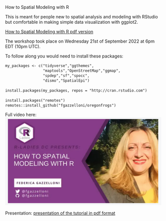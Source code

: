 How to Spatial Modeling with R

This is meant for people new to spatial analysis and modeling with RStudio but comfortable in making simple data visualization with ggplot2.

[How to Spatial Modeling with R pdf version](_book/index.html)

The workshop took place on Wednesday 21st of September 2022 at 6pm EDT (10pm UTC).

To follow along you would need to install these packages:

```{r}
my_packages <- c("tidyverse","ggthemes",
                 "maptools","OpenStreetMap","ggmap",
                 "spdep","sf","spocc",
                 "dismo","SpatialEpi")

install.packages(my_packages, repos = "http://cran.rstudio.com")

install.packages("remotes")
remotes::install_github("fgazzelloni/oregonfrogs")
```

Full video here: [![Full video here](images/canvas.png)](https://youtu.be/oYRnA-8ncPU)

Presentation: [presentation of the tutorial in pdf format](presentation.pdf)
